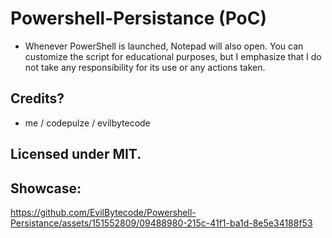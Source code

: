 # Powershell-Persistance (PoC)

-  Whenever PowerShell is launched, Notepad will also open. You can customize the script for educational purposes, but I emphasize that I do not take any responsibility for its use or any actions taken.

## Credits?
- me / codepulze / evilbytecode

## Licensed under MIT.

## Showcase:


https://github.com/EvilBytecode/Powershell-Persistance/assets/151552809/09488980-215c-41f1-ba1d-8e5e34188f53

